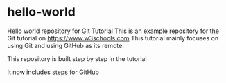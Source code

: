 # hello-world
Hello world repository for Git Tutorial
This is an example repository for the Git tutorial on https://www.w3schools.com
This tutorial mainly focuses on using Git and using GitHub as its remote.

This repository is built step by step in the tutorial

It now includes steps for GitHub
